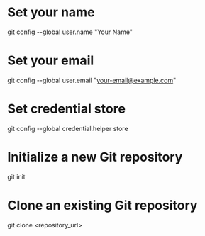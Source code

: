 # Set your name
git config --global user.name "Your Name"

# Set your email
git config --global user.email "your-email@example.com"

# Set credential store
git config --global credential.helper store

# Initialize a new Git repository
git init

# Clone an existing Git repository
git clone <repository_url>
